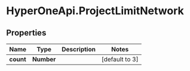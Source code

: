 # HyperOneApi.ProjectLimitNetwork

## Properties

Name | Type | Description | Notes
------------ | ------------- | ------------- | -------------
**count** | **Number** |  | [default to 3]


